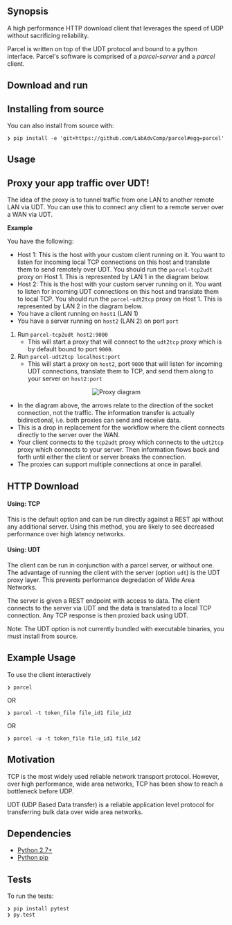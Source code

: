## Synopsis

A high performance HTTP download client that leverages the speed of UDP without sacrificing reliability.

Parcel is written on top of the UDT protocol and bound to a python interface.  Parcel's software is comprised of a *parcel-server* and a *parcel* client.

## Download and run


## Installing from source

You can also install from source with:
```
❯ pip install -e 'git+https://github.com/LabAdvComp/parcel#egg=parcel'
```

## Usage

## Proxy your app traffic over UDT!

The idea of the proxy is to tunnel traffic from one LAN to another remote LAN via UDT.  You can use this to connect any client to a remote server over a WAN via UDT. 

**Example**

You have the following:

- Host 1: This is the host with your custom client running on it.  You want to listen for incoming local TCP connections on this host and translate them to send remotely over UDT.  You should run the `parcel-tcp2udt` proxy on Host 1. This is represented by LAN 1 in the diagram below.
- Host 2: This is the host with your custom server running on it.  You want to listen for incoming UDT connections on this host and translate them to local TCP.  You should run the `parcel-udt2tcp` proxy on Host 1. This is represented by LAN 2 in the diagram below.
- You have a client running on `host1` (LAN 1)
- You have a server running on `host2` (LAN 2) on port `port`

1. Run `parcel-tcp2udt host2:9000` 
     - This will start a proxy that will connect to the `udt2tcp` proxy which is by default bound to port `9000`.
2. Run `parcel-udt2tcp localhost:port`
     - This will start a proxy on `host2`, port `9000` that will listen for incoming UDT connections, translate them to TCP, and send them along to your server on `host2:port`


<p align="center">
  <img src="https://raw.githubusercontent.com/LabAdvComp/parcel/develop/resources/proxy.png" alt="Proxy diagram"/>
</p>

- In the diagram above, the arrows relate to the direction of the socket connection, not the traffic.  The information transfer is actually bidirectional, i.e. both proxies can send and receive data.  
- This is a drop in replacement for the workflow where the client connects directly to the server over the WAN.
- Your client connects to the `tcp2udt` proxy which connects to the `udt2tcp` proxy which connects to your server.  Then information flows back and forth until either the client or server breaks the connection.
- The proxies can support multiple connections at once in parallel.

## HTTP Download

#### Using: TCP

This is the default option and can be run directly against a REST api without any additional server. Using this method, you are likely to see decreased performance over high latency networks.

#### Using: UDT

The client can be run in conjunction with a parcel server, or without one.  The advantage of running the client with the server (option `udt`) is the UDT proxy layer.  This prevents performance degredation of Wide Area Networks.

The server is given a REST endpoint with access to data.  The client connects to the server via UDT and the data is translated to a local TCP connection. Any TCP response is then proxied back using UDT.

Note: The UDT option is not currently bundled with executable binaries, you must install from source.

## Example Usage
To use the client interactively
```
❯ parcel
```
OR
```
❯ parcel -t token_file file_id1 file_id2
```
OR
```
❯ parcel -u -t token_file file_id1 file_id2
```

## Motivation

TCP is the most widely used reliable network transport protocol. However, over high performance, wide area networks, TCP has been show to reach a bottleneck before UDP.

UDT (UDP Based Data transfer) is a reliable application level protocol for transferring bulk data over wide area networks.

## Dependencies

- [Python 2.7+](http://python.org/)
- [Python pip](https://pypi.python.org/pypi/pip)

## Tests

To run the tests:

```
❯ pip install pytest
❯ py.test
```
